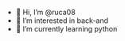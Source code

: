 - 👋 Hi, I’m @ruca08
- 👀 I’m interested in back-and
- 🌱 I’m currently learning python

<!---
ruca08/ruca08 is a ✨ special ✨ repository because its `README.md` (this file) appears on your GitHub profile.
You can click the Preview link to take a look at your changes.
--->
